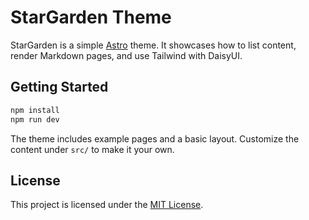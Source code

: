 # StarGarden Theme

StarGarden is a simple [Astro](https://astro.build/) theme. It showcases how to list content, render Markdown pages, and use Tailwind with DaisyUI.

## Getting Started

```bash
npm install
npm run dev
```

The theme includes example pages and a basic layout. Customize the content under `src/` to make it your own.

## License

This project is licensed under the [MIT License](LICENSE).

